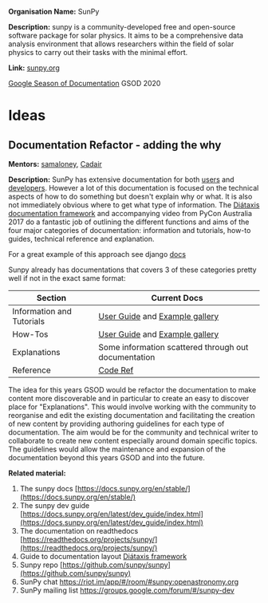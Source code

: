 **Organisation Name:** SunPy

**Description:** sunpy is a community-developed free and open-source software package for solar physics. It aims to be a comprehensive data analysis environment that allows researchers within the field of solar physics to carry out their tasks with the minimal effort.

**Link:** [sunpy.org](https://sunpy.org)

[Google Season of Documentation](https://developers.google.com/season-of-docs) GSOD 2020

# Ideas

## Documentation Refactor - adding the why

**Mentors:** [samaloney](http://github.com/samaloney), [Cadair](https://github.com/Cadair)

**Description:** SunPy has extensive documentation for both [users](https://docs.sunpy.org/en/stable/guide/index.html) and [developers](https://docs.sunpy.org/en/latest/dev_guide/index.html). However a lot of this documentation is focused on the technical aspects of how to do something but doesn't explain why or what. It is also not immediately obvious where to get what type of information. The [Diátaxis documentation framework](https://diataxis.fr) and accompanying video from PyCon Australia 2017 do a fantastic job of outlining the different functions and aims of the four major categories of documentation: information and tutorials, how-to guides, technical reference and explanation.

For a great example of this approach see django [docs](https://docs.djangoproject.com/en/3.0/)

Sunpy already has documentations that covers 3 of these categories pretty well if not in the exact same format:

| Section | Current Docs |
|--|---|
|Information and Tutorials | [User Guide](https://docs.sunpy.org/en/latest/guide/index.html) and [Example gallery](https://docs.sunpy.org/en/latest/generated/gallery/index.html) |
|How-Tos | [User Guide](https://docs.sunpy.org/en/latest/guide/index.html) and [Example gallery](https://docs.sunpy.org/en/latest/generated/gallery/index.html) |
|Explanations | Some information scattered through out documentation |
| Reference | [Code Ref](https://docs.sunpy.org/en/latest/code_ref/index.html) |

The idea for this years GSOD would be refactor the documentation to make content more discoverable and in particular to create an easy to discover place for "Explanations". This would involve working with the community to reorganise and edit the existing documentation and facilitating the creation of new content by providing authoring guidelines for each type of documentation. The aim would be for the community and technical writer to collaborate to create new content especially around domain specific topics. The guidelines would allow the maintenance and expansion of the documentation beyond this years GSOD and into the future.

**Related material:**

1. The sunpy docs [https://docs.sunpy.org/en/stable/](https://docs.sunpy.org/en/stable/)
1. The sunpy dev guide [https://docs.sunpy.org/en/latest/dev_guide/index.html](https://docs.sunpy.org/en/latest/dev_guide/index.html)
1. The documentation on readthedocs [https://readthedocs.org/projects/sunpy/](https://readthedocs.org/projects/sunpy/)
1. Guide to documentation layout [Diátaxis framework](https://diataxis.fr/)
1. Sunpy repo [https://github.com/sunpy/sunpy](https://github.com/sunpy/sunpy)
1. SunPy chat <https://riot.im/app/#/room/#sunpy:openastronomy.org>
1. SunPy mailing list <https://groups.google.com/forum/#/sunpy-dev>
